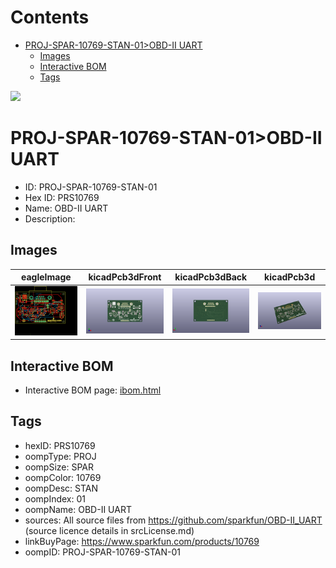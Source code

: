 



Contents
========

* [PROJ-SPAR-10769-STAN-01>OBD-II UART](#proj-spar-10769-stan-01obd-ii-uart)
	* [Images](#images)
	* [Interactive BOM](#interactive-bom)
	* [Tags](#tags)
  
![][im]
# PROJ-SPAR-10769-STAN-01>OBD-II UART

- ID: PROJ-SPAR-10769-STAN-01
- Hex ID: PRS10769
- Name: OBD-II UART
- Description: 

## Images
  
  

|eagleImage|kicadPcb3dFront|kicadPcb3dBack|kicadPcb3d|
| :---: | :---: | :---: | :---: |
|[![eagleImage](eagleImage_140.png)](eagleImage_.png)|[![kicadPcb3dFront](kicadPcb3dFront_140.png)](kicadPcb3dFront_.png)|[![kicadPcb3dBack](kicadPcb3dBack_140.png)](kicadPcb3dBack_.png)|[![kicadPcb3d](kicadPcb3d_140.png)](kicadPcb3d_.png)|

## Interactive BOM

- Interactive BOM page: [ibom.html](kicad/bom/ibom.html)

## Tags

- hexID: PRS10769
- oompType: PROJ
- oompSize: SPAR
- oompColor: 10769
- oompDesc: STAN
- oompIndex: 01
- oompName: OBD-II UART
- sources: All source files from https://github.com/sparkfun/OBD-II_UART (source licence details in srcLicense.md)
- linkBuyPage: https://www.sparkfun.com/products/10769
- oompID: PROJ-SPAR-10769-STAN-01



[im]: kicadPcb3d_450.png
